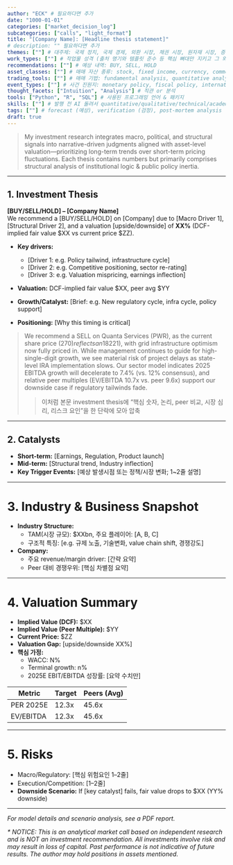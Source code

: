 ```yaml
---
author: "ECK" # 필요하다면 추가
date: "1000-01-01"
categories: ["market_decision_log"]
subcategories: ["calls", "light_format"]
title: "[Company Name]: [Headline thesis statement]"
# description: "" 필요하다면 추가
themes: [""] # 대주제: 국제 정치, 국제 경제, 외환 시장, 채권 시장, 원자재 시장, 증권 시장, 가상화폐/암호통화 시장, 부동산 시장, 금리, 환율, 정치이론, 법이론, 정치이론, 인식론, 존재론, 조직신학, 구원론, 성화론, 유교, 불교, 도교, 주식투자, 채권투자, 원자재투자, 크립토투자, modeling, investment rationale, industry outlooks, policy impacts
work_types: [""] # 작업물 성격 (출처 명기와 템플릿 준수 등 핵심 뼈대만 지키고 그 외에는 자유 형식): Snack, Policy Brief, Thematic Essay, Philosophical Essay, Investment Thesis
recommendations: [""] # 예상 내역: BUY, SELL, HOLD
asset_classes: [""] # 매매 자산 종류: stock, fixed income, currency, commodities, cypto, futures, options, ETF
trading_tools: [""] # 매매 기법: fundamental analysis, quantitative analysis, technical analysis, event driven, financials, narratives
event_types: [""] # 사건 진원지: monetary policy, fiscal policy, international relations, global economy, domestic politics, domestic economy, industry, company
thought_facets: ["Intuition", "Analysis"] # 직관 or 분석
tools: ["Python", "R", "SQL"] # 사용된 프로그래밍 언어 & 패키지
skills: [""] # 발행 전 AI 돌려서 quantitative/qualitative/technical/academic skillset 추출하기
tags: [""] # forecast (예상), verification (검정), post-mortem analysis (사후 분석; 복기)
draft: true
---
```


> My investment research integrates macro, political, and structural signals into narrative-driven judgments aligned with asset-level valuation—prioritizing long-term trends over short-term pricing fluctuations. Each thesis contains numbers but primarily comprises structural analysis of institutional logic & public policy inertia.

---

## 1. Investment Thesis

**[BUY/SELL/HOLD] – [Company Name]**  
We recommend a [BUY/SELL/HOLD] on [Company] due to [Macro Driver 1], [Structural Driver 2], and a valuation [upside/downside] of **XX%** (DCF-implied fair value $XX vs current price $ZZ).
- **Key drivers:**  
    - [Driver 1: e.g. Policy tailwind, infrastructure cycle]  
    - [Driver 2: e.g. Competitive positioning, sector re-rating]  
    - [Driver 3: e.g. Valuation mispricing, earnings inflection]

- **Valuation:** DCF-implied fair value $XX, peer avg $YY  
- **Growth/Catalyst:** [Brief: e.g. New regulatory cycle, infra cycle, policy support]  
- **Positioning:** [Why this timing is critical]


> We recommend a SELL on Quanta Services (PWR), as the current share price ($270) reflects an 18% premium to our DCF-based fair value ($221), with grid infrastructure optimism now fully priced in. While management continues to guide for high-single-digit growth, we see material risk of project delays as state-level IRA implementation slows. Our sector model indicates 2025 EBITDA growth will decelerate to 7.4% (vs. 12% consensus), and relative peer multiples (EV/EBITDA 10.7x vs. peer 9.6x) support our downside case if regulatory tailwinds fade.
>> 이처럼 본문 investment thesis에 “핵심 숫자, 논리, peer 비교, 시장 심리, 리스크 요인”을 한 단락에 모아 압축


---

## 2. Catalysts

- **Short-term:** [Earnings, Regulation, Product launch]  
- **Mid-term:** [Structural trend, Industry inflection]  
- **Key Trigger Events:** [예상 발생시점 또는 정책/시장 변화; 1~2줄 설명]

---

# 3. Industry & Business Snapshot

- **Industry Structure:**  
    - TAM(시장 규모): $XXbn, 주요 플레이어: [A, B, C]
    - 구조적 특징: [e.g. 규제 노출, 기술변화, value chain shift, 경쟁강도]
- **Company:**  
    - 주요 revenue/margin driver: [간략 요약]
    - Peer 대비 경쟁우위: [핵심 차별점 요약]

---

# 4. Valuation Summary

- **Implied Value (DCF):** $XX  
- **Implied Value (Peer Multiple):** $YY  
- **Current Price:** $ZZ  
- **Valuation Gap:** [upside/downside XX%]
- **핵심 가정:**  
    - WACC: N%
    - Terminal growth: n%
    - 2025E EBIT/EBITDA 성장률: [요약 수치만]

| Metric     | Target | Peers (Avg) |
|------------|--------|-------------|
| PER 2025E  | 12.3x  | 45.6x       |
| EV/EBITDA  | 12.3x  | 45.6x       |

---

# 5. Risks

- Macro/Regulatory: [핵심 위험요인 1–2줄]
- Execution/Competition: [1–2줄]
- **Downside Scenario:** If [key catalyst] fails, fair value drops to $XX (YY% downside)

---

*For model details and scenario analysis, see a PDF report.*

_\* NOTICE: This is an analytical market call based on independent research and is NOT an investment recommendation. All investments involve risk and may result in loss of capital. Past performance is not indicative of future results. The author may hold positions in assets mentioned._